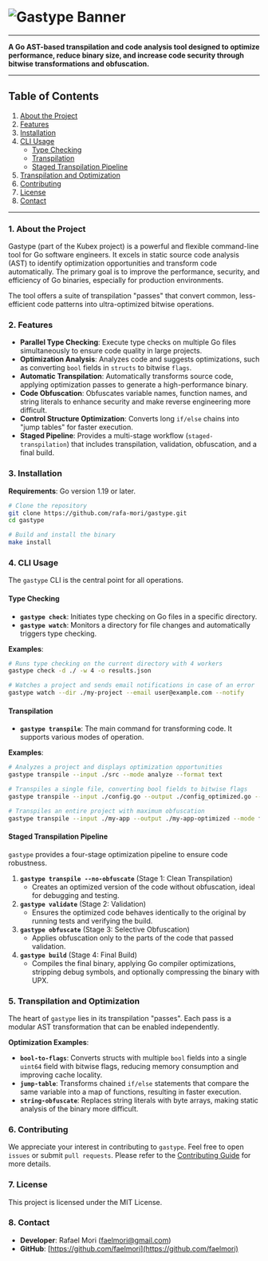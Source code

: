# ![Gastype Banner](./assets/top_banner.png)

---

**A Go AST-based transpilation and code analysis tool designed to optimize performance, reduce binary size, and increase code security through bitwise transformations and obfuscation.**

---

## **Table of Contents**

1. [About the Project](https://www.google.com/search?q=%231-about-the-project)
2. [Features](https://www.google.com/search?q=%232-features)
3. [Installation](https://www.google.com/search?q=%233-installation)
4. [CLI Usage](https://www.google.com/search?q=%234-cli-usage)
      - [Type Checking](https://www.google.com/search?q=%23type-checking)
      - [Transpilation](https://www.google.com/search?q=%23transpilation)
      - [Staged Transpilation Pipeline](https://www.google.com/search?q=%23staged-transpilation-pipeline)
5. [Transpilation and Optimization](https://www.google.com/search?q=%235-transpilation-and-optimization)
6. [Contributing](https://www.google.com/search?q=%236-contributing)
7. [License](https://www.google.com/search?q=%237-license)
8. [Contact](https://www.google.com/search?q=%238-contact)

---

### **1. About the Project**

Gastype (part of the Kubex project) is a powerful and flexible command-line tool for Go software engineers. It excels in static source code analysis (AST) to identify optimization opportunities and transform code automatically. The primary goal is to improve the performance, security, and efficiency of Go binaries, especially for production environments.

The tool offers a suite of transpilation "passes" that convert common, less-efficient code patterns into ultra-optimized bitwise operations.

### **2. Features**

- **Parallel Type Checking**: Execute type checks on multiple Go files simultaneously to ensure code quality in large projects.
- **Optimization Analysis**: Analyzes code and suggests optimizations, such as converting `bool` fields in `structs` to bitwise `flags`.
- **Automatic Transpilation**: Automatically transforms source code, applying optimization passes to generate a high-performance binary.
- **Code Obfuscation**: Obfuscates variable names, function names, and string literals to enhance security and make reverse engineering more difficult.
- **Control Structure Optimization**: Converts long `if/else` chains into "jump tables" for faster execution.
- **Staged Pipeline**: Provides a multi-stage workflow (`staged-transpilation`) that includes transpilation, validation, obfuscation, and a final build.

### **3. Installation**

**Requirements**: Go version 1.19 or later.

```bash
# Clone the repository
git clone https://github.com/rafa-mori/gastype.git
cd gastype

# Build and install the binary
make install
```

### **4. CLI Usage**

The `gastype` CLI is the central point for all operations.

#### **Type Checking**

- **`gastype check`**: Initiates type checking on Go files in a specific directory.
- **`gastype watch`**: Monitors a directory for file changes and automatically triggers type checking.

**Examples**:

```bash
# Runs type checking on the current directory with 4 workers
gastype check -d ./ -w 4 -o results.json

# Watches a project and sends email notifications in case of an error
gastype watch --dir ./my-project --email user@example.com --notify
```

#### **Transpilation**

- **`gastype transpile`**: The main command for transforming code. It supports various modes of operation.

**Examples**:

```bash
# Analyzes a project and displays optimization opportunities
gastype transpile --input ./src --mode analyze --format text

# Transpiles a single file, converting bool fields to bitwise flags
gastype transpile --input ./config.go --output ./config_optimized.go --mode transpile --passes bool-to-flags

# Transpiles an entire project with maximum obfuscation
gastype transpile --input ./my-app --output ./my-app-optimized --mode full-project --security 3
```

#### **Staged Transpilation Pipeline**

`gastype` provides a four-stage optimization pipeline to ensure code robustness.

1. **`gastype transpile --no-obfuscate`** (Stage 1: Clean Transpilation)
      - Creates an optimized version of the code without obfuscation, ideal for debugging and testing.
2. **`gastype validate`** (Stage 2: Validation)
      - Ensures the optimized code behaves identically to the original by running tests and verifying the build.
3. **`gastype obfuscate`** (Stage 3: Selective Obfuscation)
      - Applies obfuscation only to the parts of the code that passed validation.
4. **`gastype build`** (Stage 4: Final Build)
      - Compiles the final binary, applying Go compiler optimizations, stripping debug symbols, and optionally compressing the binary with UPX.

### **5. Transpilation and Optimization**

The heart of `gastype` lies in its transpilation "passes". Each pass is a modular AST transformation that can be enabled independently.

**Optimization Examples**:

- **`bool-to-flags`**: Converts structs with multiple `bool` fields into a single `uint64` field with bitwise flags, reducing memory consumption and improving cache locality.
- **`jump-table`**: Transforms chained `if/else` statements that compare the same variable into a map of functions, resulting in faster execution.
- **`string-obfuscate`**: Replaces string literals with byte arrays, making static analysis of the binary more difficult.

### **6. Contributing**

We appreciate your interest in contributing to `gastype`. Feel free to open `issues` or submit `pull requests`. Please refer to the [Contributing Guide](https://www.google.com/search?q=https://github.com/rafa-mori/gastype/blob/main/CONTRIBUTING.md) for more details.

### **7. License**

This project is licensed under the MIT License.

### **8. Contact**

- **Developer**: Rafael Mori ([faelmori@gmail.com](mailto:faelmori@gmail.com))
- **GitHub**: [https://github.com/faelmori](https://github.com/faelmori)
